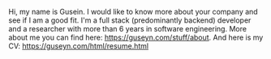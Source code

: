 Hi, my name is Gusein. I would like to know more about your company and see if I am a good fit. I'm a full stack (predominantly backend) developer and a researcher with more than 6 years in software engineering.
More about me you can find here: https://guseyn.com/stuff/about.
And here is my CV: https://guseyn.com/html/resume.html